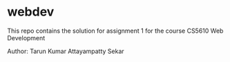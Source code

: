 # webdev

This repo contains the solution for assignment 1 for the course CS5610 Web Development

Author: Tarun Kumar Attayampatty Sekar
